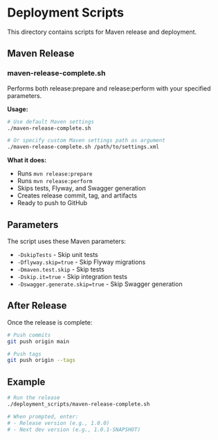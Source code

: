 # Deployment Scripts

This directory contains scripts for Maven release and deployment.

## Maven Release

### maven-release-complete.sh

Performs both release:prepare and release:perform with your specified parameters.

**Usage:**
```bash
# Use default Maven settings
./maven-release-complete.sh

# Or specify custom Maven settings path as argument
./maven-release-complete.sh /path/to/settings.xml
```

**What it does:**
- Runs `mvn release:prepare`
- Runs `mvn release:perform`
- Skips tests, Flyway, and Swagger generation
- Creates release commit, tag, and artifacts
- Ready to push to GitHub

## Parameters

The script uses these Maven parameters:
- `-DskipTests` - Skip unit tests
- `-Dflyway.skip=true` - Skip Flyway migrations
- `-Dmaven.test.skip` - Skip tests
- `-Dskip.it=true` - Skip integration tests
- `-Dswagger.generate.skip=true` - Skip Swagger generation

## After Release

Once the release is complete:
```bash
# Push commits
git push origin main

# Push tags
git push origin --tags
```

## Example

```bash
# Run the release
./deployment_scripts/maven-release-complete.sh

# When prompted, enter:
# - Release version (e.g., 1.0.0)
# - Next dev version (e.g., 1.0.1-SNAPSHOT)
```